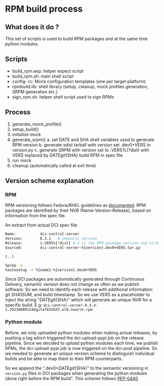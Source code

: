 # RPM build process

## What does it do ?

This set of scripts is used to build RPM packages and at the same time python modules.


## Scripts

- build_rpm.exp: helper expect script
- build_rpm.sh: main shell script
- config-<platform>.rc: Mock configuration templates (one per target platform)
- rpmbuild.lib: shell library (setup, cleanup, mock profiles generation, SRPM generation etc.)
- sign_rpm.sh: helper shell script used to sign RPMs


## Process

1. generate_mock_profile()
2. setup_build()
3. initialize mock
4. generate_srpm()
   a. set DATE and SHA shell variables used to generate RPM version
   b. generate sdist tarball with version set <semantic version scheme>.dev0+VERS in version.py
   c. generate SRPM with version set to <semantic version scheme>.VERS%{?dist} with VERS replaced by ${DATE}git${SHA}
    build RPM in spec file
5. run mock
6. cleanup (automatically called at exit time)


## Version scheme explanation

### RPM

RPM versioning follows Fedora/RHEL guidelines as [documented](https://docs.fedoraproject.org/en-US/packaging-guidelines/Versioning/). RPM packages are identified by their NVR (Name-Version-Release), based on information from the spec file.

An extract from actual DCI spec file:

```sh
Name:           dci-control-server
Version:        0.3.1   # semantic version
Release:        2.VERS%{?dist} # 2 is the RPM package version and %{?dist} identifies the target distro
Source0:        dci-control-server-%{version}.dev0+VERS.tar.gz

(..)

%prep -a
%autosetup -n %{name}-%{version}.dev0+VERS
```

Since DCI packages are automotically generated through Continuous Delivery, semantic version does not change as often as we publish software. So we need to identify each release with additional information: git SHA1SUM, and build timestamp. So we use VERS as a placeholder to inject the string "${DATE}git${SHA}" which will generate an unique NVR for a specific build. E.g: `dci-control-server-0.3.4-1.202308091244gitaf8356d7.el8.noarch.rpm`


### Python module

Before, we only uploaded python modules when making actual releases, by pushing a tag which triggered the dci-upload-pypi job on the release pipeline.
Since we decided to upload python modules each time, we publish RPMs, the dci-upload-pypi job is now triggered on the dci-post pipeline. So we needed to generate an unique version scheme to distinguish individual builds and be able to map them to their RPM counterparts.

So we append the ".dev0+${DATE}git${SHA}" to the semantic versioning in `version.py` files in DCI packages when generating the python modules (done right before the RPM build". This scheme follows [PEP-0440](https://peps.python.org/pep-0440/)
